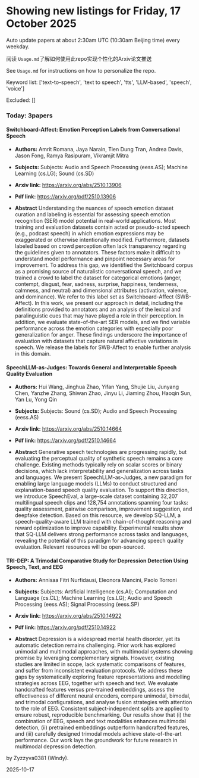 # Showing new listings for Friday, 17 October 2025
Auto update papers at about 2:30am UTC (10:30am Beijing time) every weekday.


阅读 `Usage.md`了解如何使用此repo实现个性化的Arxiv论文推送

See `Usage.md` for instructions on how to personalize the repo. 


Keyword list: ['text-to-speech', 'text to speech', 'tts', 'LLM-based', 'speech', 'voice']


Excluded: []


### Today: 3papers 
#### Switchboard-Affect: Emotion Perception Labels from Conversational Speech
 - **Authors:** Amrit Romana, Jaya Narain, Tien Dung Tran, Andrea Davis, Jason Fong, Ramya Rasipuram, Vikramjit Mitra
 - **Subjects:** Subjects:
Audio and Speech Processing (eess.AS); Machine Learning (cs.LG); Sound (cs.SD)
 - **Arxiv link:** https://arxiv.org/abs/2510.13906

 - **Pdf link:** https://arxiv.org/pdf/2510.13906

 - **Abstract**
 Understanding the nuances of speech emotion dataset curation and labeling is essential for assessing speech emotion recognition (SER) model potential in real-world applications. Most training and evaluation datasets contain acted or pseudo-acted speech (e.g., podcast speech) in which emotion expressions may be exaggerated or otherwise intentionally modified. Furthermore, datasets labeled based on crowd perception often lack transparency regarding the guidelines given to annotators. These factors make it difficult to understand model performance and pinpoint necessary areas for improvement. To address this gap, we identified the Switchboard corpus as a promising source of naturalistic conversational speech, and we trained a crowd to label the dataset for categorical emotions (anger, contempt, disgust, fear, sadness, surprise, happiness, tenderness, calmness, and neutral) and dimensional attributes (activation, valence, and dominance). We refer to this label set as Switchboard-Affect (SWB-Affect). In this work, we present our approach in detail, including the definitions provided to annotators and an analysis of the lexical and paralinguistic cues that may have played a role in their perception. In addition, we evaluate state-of-the-art SER models, and we find variable performance across the emotion categories with especially poor generalization for anger. These findings underscore the importance of evaluation with datasets that capture natural affective variations in speech. We release the labels for SWB-Affect to enable further analysis in this domain.
#### SpeechLLM-as-Judges: Towards General and Interpretable Speech Quality Evaluation
 - **Authors:** Hui Wang, Jinghua Zhao, Yifan Yang, Shujie Liu, Junyang Chen, Yanzhe Zhang, Shiwan Zhao, Jinyu Li, Jiaming Zhou, Haoqin Sun, Yan Lu, Yong Qin
 - **Subjects:** Subjects:
Sound (cs.SD); Audio and Speech Processing (eess.AS)
 - **Arxiv link:** https://arxiv.org/abs/2510.14664

 - **Pdf link:** https://arxiv.org/pdf/2510.14664

 - **Abstract**
 Generative speech technologies are progressing rapidly, but evaluating the perceptual quality of synthetic speech remains a core challenge. Existing methods typically rely on scalar scores or binary decisions, which lack interpretability and generalization across tasks and languages. We present SpeechLLM-as-Judges, a new paradigm for enabling large language models (LLMs) to conduct structured and explanation-based speech quality evaluation. To support this direction, we introduce SpeechEval, a large-scale dataset containing 32,207 multilingual speech clips and 128,754 annotations spanning four tasks: quality assessment, pairwise comparison, improvement suggestion, and deepfake detection. Based on this resource, we develop SQ-LLM, a speech-quality-aware LLM trained with chain-of-thought reasoning and reward optimization to improve capability. Experimental results show that SQ-LLM delivers strong performance across tasks and languages, revealing the potential of this paradigm for advancing speech quality evaluation. Relevant resources will be open-sourced.
#### TRI-DEP: A Trimodal Comparative Study for Depression Detection Using Speech, Text, and EEG
 - **Authors:** Annisaa Fitri Nurfidausi, Eleonora Mancini, Paolo Torroni
 - **Subjects:** Subjects:
Artificial Intelligence (cs.AI); Computation and Language (cs.CL); Machine Learning (cs.LG); Audio and Speech Processing (eess.AS); Signal Processing (eess.SP)
 - **Arxiv link:** https://arxiv.org/abs/2510.14922

 - **Pdf link:** https://arxiv.org/pdf/2510.14922

 - **Abstract**
 Depression is a widespread mental health disorder, yet its automatic detection remains challenging. Prior work has explored unimodal and multimodal approaches, with multimodal systems showing promise by leveraging complementary signals. However, existing studies are limited in scope, lack systematic comparisons of features, and suffer from inconsistent evaluation protocols. We address these gaps by systematically exploring feature representations and modelling strategies across EEG, together with speech and text. We evaluate handcrafted features versus pre-trained embeddings, assess the effectiveness of different neural encoders, compare unimodal, bimodal, and trimodal configurations, and analyse fusion strategies with attention to the role of EEG. Consistent subject-independent splits are applied to ensure robust, reproducible benchmarking. Our results show that (i) the combination of EEG, speech and text modalities enhances multimodal detection, (ii) pretrained embeddings outperform handcrafted features, and (iii) carefully designed trimodal models achieve state-of-the-art performance. Our work lays the groundwork for future research in multimodal depression detection.


by Zyzzyva0381 (Windy). 


2025-10-17
